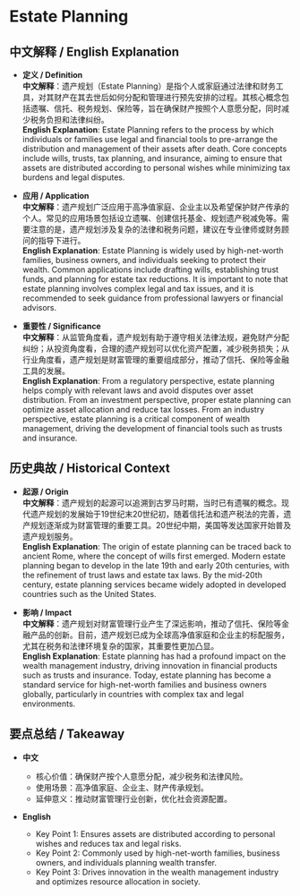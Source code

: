 # Estate Planning

## 中文解释 / English Explanation

* **定义 / Definition**  
  **中文解释**：遗产规划（Estate Planning）是指个人或家庭通过法律和财务工具，对其财产在其去世后如何分配和管理进行预先安排的过程。其核心概念包括遗嘱、信托、税务规划、保险等，旨在确保财产按照个人意愿分配，同时减少税务负担和法律纠纷。  
  **English Explanation**: Estate Planning refers to the process by which individuals or families use legal and financial tools to pre-arrange the distribution and management of their assets after death. Core concepts include wills, trusts, tax planning, and insurance, aiming to ensure that assets are distributed according to personal wishes while minimizing tax burdens and legal disputes.

* **应用 / Application**  
  **中文解释**：遗产规划广泛应用于高净值家庭、企业主以及希望保护财产传承的个人。常见的应用场景包括设立遗嘱、创建信托基金、规划遗产税减免等。需要注意的是，遗产规划涉及复杂的法律和税务问题，建议在专业律师或财务顾问的指导下进行。  
  **English Explanation**: Estate Planning is widely used by high-net-worth families, business owners, and individuals seeking to protect their wealth. Common applications include drafting wills, establishing trust funds, and planning for estate tax reductions. It is important to note that estate planning involves complex legal and tax issues, and it is recommended to seek guidance from professional lawyers or financial advisors.

* **重要性 / Significance**  
  **中文解释**：从监管角度看，遗产规划有助于遵守相关法律法规，避免财产分配纠纷；从投资角度看，合理的遗产规划可以优化资产配置，减少税务损失；从行业角度看，遗产规划是财富管理的重要组成部分，推动了信托、保险等金融工具的发展。  
  **English Explanation**: From a regulatory perspective, estate planning helps comply with relevant laws and avoid disputes over asset distribution. From an investment perspective, proper estate planning can optimize asset allocation and reduce tax losses. From an industry perspective, estate planning is a critical component of wealth management, driving the development of financial tools such as trusts and insurance.

## 历史典故 / Historical Context

* **起源 / Origin**  
  **中文解释**：遗产规划的起源可以追溯到古罗马时期，当时已有遗嘱的概念。现代遗产规划的发展始于19世纪末20世纪初，随着信托法和遗产税法的完善，遗产规划逐渐成为财富管理的重要工具。20世纪中期，美国等发达国家开始普及遗产规划服务。  
  **English Explanation**: The origin of estate planning can be traced back to ancient Rome, where the concept of wills first emerged. Modern estate planning began to develop in the late 19th and early 20th centuries, with the refinement of trust laws and estate tax laws. By the mid-20th century, estate planning services became widely adopted in developed countries such as the United States.

* **影响 / Impact**  
  **中文解释**：遗产规划对财富管理行业产生了深远影响，推动了信托、保险等金融产品的创新。目前，遗产规划已成为全球高净值家庭和企业主的标配服务，尤其在税务和法律环境复杂的国家，其重要性更加凸显。  
  **English Explanation**: Estate planning has had a profound impact on the wealth management industry, driving innovation in financial products such as trusts and insurance. Today, estate planning has become a standard service for high-net-worth families and business owners globally, particularly in countries with complex tax and legal environments.

## 要点总结 / Takeaway

* **中文**  
  - 核心价值：确保财产按个人意愿分配，减少税务和法律风险。  
  - 使用场景：高净值家庭、企业主、财产传承规划。  
  - 延伸意义：推动财富管理行业创新，优化社会资源配置。  

* **English**  
  - Key Point 1: Ensures assets are distributed according to personal wishes and reduces tax and legal risks.  
  - Key Point 2: Commonly used by high-net-worth families, business owners, and individuals planning wealth transfer.  
  - Key Point 3: Drives innovation in the wealth management industry and optimizes resource allocation in society.